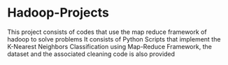 # Hadoop-Projects
This project consists of codes that use the map reduce framework of hadoop to solve problems
It consists of Python Scripts that implement the  K-Nearest Neighbors Classification using Map-Reduce Framework, the dataset and the associated cleaning code is also provided
